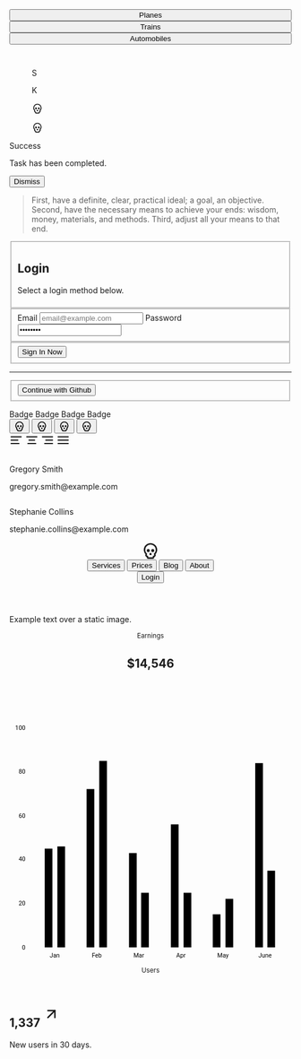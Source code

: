 <div class="space-y-10"><div class="h-2 grid grid-cols-6 gap-1"><div class="bg-primary-500 h-full"></div> <div class="bg-secondary-500 h-full"></div> <div class="bg-tertiary-500 h-full"></div> <div class="bg-success-500 h-full"></div> <div class="bg-warning-500 h-full"></div> <div class="bg-error-500 h-full"></div></div> <div class="grid grid-cols-1 2xl:grid-cols-3 gap-10"><div class="space-y-10"><div data-scope="tabs" data-part="root" id="tabs:c14" data-orientation="horizontal" dir="ltr" class="w-full " data-testid="tabs"><div data-scope="tabs" data-part="list" id="tabs:c14:list" role="tablist" dir="ltr" aria-orientation="horizontal" data-orientation="horizontal" class="flex justify-start border-b-[1px] border-surface-200-800 mb-4 gap-2 " data-testid="tabs-list"><!----><button data-scope="tabs" data-part="trigger" role="tab" type="button" dir="ltr" data-orientation="horizontal" data-value="planes" aria-selected="true" data-selected="" data-focus="" aria-controls="tabs:c14:content-planes" data-ownedby="tabs:c14:list" id="tabs:c14:trigger-planes" tabindex="0" class="border-b-[1px] border-transparent pb-2 translate-y-[1px] border-b-surface-950-50 opacity-100 " data-testid="tabs-control" style="width: 100%;"><div data-testid="tabs-control-label" class="btn hover:preset-tonal-tertiary  " style="width: 100%;"><!----> <span>Planes<!----></span></div></button><!----> <button data-scope="tabs" data-part="trigger" role="tab" type="button" dir="ltr" data-orientation="horizontal" data-value="trains" data-ownedby="tabs:c14:list" id="tabs:c14:trigger-trains" tabindex="-1" class="border-b-[1px] border-transparent pb-2 translate-y-[1px] [&amp;:not(:hover)]:opacity-50 " data-testid="tabs-control" style="width: 100%;"><div data-testid="tabs-control-label" class="btn hover:preset-tonal-tertiary  " style="width: 100%;"><!----> <span>Trains<!----></span></div></button><!----> <button data-scope="tabs" data-part="trigger" role="tab" type="button" dir="ltr" data-orientation="horizontal" data-value="automobiles" data-ownedby="tabs:c14:list" id="tabs:c14:trigger-automobiles" tabindex="-1" class="border-b-[1px] border-transparent pb-2 translate-y-[1px] [&amp;:not(:hover)]:opacity-50 " data-testid="tabs-control" style="width: 100%;"><div data-testid="tabs-control-label" class="btn hover:preset-tonal-tertiary  " style="width: 100%;"><!----> <span>Automobiles<!----></span></div></button><!----><!----></div> <div data-testid="tabs-content" class=" "><!----></div></div><!----> <div class="grid grid-cols-6 gap-4"><figure data-scope="avatar" data-part="root" id="avatar:c15" class="overflow-hidden isolate bg-surface-400-600 size-full   rounded-full  " data-testid="avatar" style=""><span data-scope="avatar" data-part="fallback" id="avatar:c15:fallback" data-state="hidden" class="w-full h-full flex justify-center items-center " data-testid="avatar-fallback" hidden=""><!----></span> <img data-scope="avatar" data-part="image" id="avatar:c15:image" data-state="visible" src="/images/male.png" alt="" class="w-full object-cover grayscale" data-testid="avatar-image"><!----></figure><!----> <figure data-scope="avatar" data-part="root" id="avatar:c16" class="overflow-hidden isolate bg-surface-400-600 size-full   rounded-full  " data-testid="avatar" style=""><span data-scope="avatar" data-part="fallback" id="avatar:c16:fallback" data-state="hidden" class="w-full h-full flex justify-center items-center " data-testid="avatar-fallback" hidden=""><!----></span> <img data-scope="avatar" data-part="image" id="avatar:c16:image" data-state="visible" src="/images/female.png" alt="" class="w-full object-cover grayscale" data-testid="avatar-image"><!----></figure><!----> <figure data-scope="avatar" data-part="root" id="avatar:c17" class="overflow-hidden isolate preset-filled-tertiary-500 size-full   rounded-full  " data-testid="avatar" style=""><span data-scope="avatar" data-part="fallback" id="avatar:c17:fallback" data-state="visible" class="w-full h-full flex justify-center items-center " data-testid="avatar-fallback">S<!----></span> <!----></figure><!----> <figure data-scope="avatar" data-part="root" id="avatar:c18" class="overflow-hidden isolate preset-tonal-tertiary size-full   rounded-full  " data-testid="avatar" style=""><span data-scope="avatar" data-part="fallback" id="avatar:c18:fallback" data-state="visible" class="w-full h-full flex justify-center items-center " data-testid="avatar-fallback">K<!----></span> <!----></figure><!----> <figure data-scope="avatar" data-part="root" id="avatar:c19" class="overflow-hidden isolate preset-outlined-tertiary-500 size-full   rounded-full  " data-testid="avatar" style=""><span data-scope="avatar" data-part="fallback" id="avatar:c19:fallback" data-state="visible" class="w-full h-full flex justify-center items-center " data-testid="avatar-fallback"><!----><svg xmlns="http://www.w3.org/2000/svg" width="20" height="20" viewBox="0 0 24 24" fill="none" stroke="currentColor" stroke-width="2" stroke-linecap="round" stroke-linejoin="round" class="lucide-icon lucide lucide-skull"><!----><path d="m12.5 17-.5-1-.5 1h1z"></path><!----><path d="M15 22a1 1 0 0 0 1-1v-1a2 2 0 0 0 1.56-3.25 8 8 0 1 0-11.12 0A2 2 0 0 0 8 20v1a1 1 0 0 0 1 1z"></path><!----><circle cx="15" cy="12" r="1"></circle><!----><circle cx="9" cy="12" r="1"></circle><!----><!----><!----></svg><!----></span> <!----></figure><!----> <figure data-scope="avatar" data-part="root" id="avatar:c20" class="overflow-hidden isolate preset-outlined-surface-200-800 size-full   rounded-full  " data-testid="avatar" style=""><span data-scope="avatar" data-part="fallback" id="avatar:c20:fallback" data-state="visible" class="w-full h-full flex justify-center items-center " data-testid="avatar-fallback"><!----><svg xmlns="http://www.w3.org/2000/svg" width="20" height="20" viewBox="0 0 24 24" fill="none" stroke="currentColor" stroke-width="2" stroke-linecap="round" stroke-linejoin="round" class="lucide-icon lucide lucide-skull"><!----><path d="m12.5 17-.5-1-.5 1h1z"></path><!----><path d="M15 22a1 1 0 0 0 1-1v-1a2 2 0 0 0 1.56-3.25 8 8 0 1 0-11.12 0A2 2 0 0 0 8 20v1a1 1 0 0 0 1 1z"></path><!----><circle cx="15" cy="12" r="1"></circle><!----><circle cx="9" cy="12" r="1"></circle><!----><!----><!----></svg><!----></span> <!----></figure><!----></div> <div class="card preset-tonal-tertiary grid grid-cols-1 items-center gap-4 p-4 lg:grid-cols-[1fr_auto]"><div><p class="font-bold">Success</p> <p>Task has been completed.</p></div> <div class="flex gap-1"><button type="button" class="btn hover:preset-tonal">Dismiss</button></div></div> <blockquote class="blockquote">First, have a definite, clear, practical ideal; a goal, an objective. Second, have the necessary means to achieve your ends: wisdom,
				money, materials, and methods. Third, adjust all your means to that end.</blockquote></div> <form class="card shadow bg-surface-100-900 border border-surface-200-800 p-5 space-y-5"><fieldset class="space-y-2"><h2 class="h2">Login</h2> <p class="opacity-60">Select a login method below.</p></fieldset> <fieldset class="space-y-2"><label class="label"><span class="label-text">Email</span> <input type="text" placeholder="email@example.com" autocomplete="off" class="input focus:ring-tertiary-500 focus:dark:ring-tertiary-500"></label> <label class="label"><span class="label-text">Password</span> <input type="password" value="skeleton" autocomplete="off" class="input focus:ring-tertiary-500 focus:dark:ring-tertiary-500"></label></fieldset> <fieldset><button type="button" class="btn preset-filled-tertiary-500 w-full">Sign In Now</button></fieldset> <hr class="hr"> <fieldset class="space-y-5"><button type="button" class="btn preset-outlined-surface-200-800 hover:preset-tonal w-full">Continue with Github</button></fieldset></form> <div class="space-y-10"><div class="grid grid-cols-4 gap-4"><span class="badge preset-filled">Badge</span> <span class="badge preset-filled-tertiary-500">Badge</span> <span class="badge preset-tonal-tertiary">Badge</span> <span class="badge preset-outlined-tertiary-500">Badge</span></div> <div class="grid grid-cols-[auto_1fr] item-center gap-4"><label data-scope="switch" data-part="root" data-state="checked" id="switch:c21" for="switch:c21:input" class="inline-flex items-center gap-4 " data-testid="switch"><input id="switch:c21:input" type="checkbox" aria-labelledby="switch:c21:label" name="example" value="on" data-testid="switch-input" style="border: 0px; clip: rect(0px, 0px, 0px, 0px); height: 1px; margin: -1px; overflow: hidden; padding: 0px; position: absolute; width: 1px; white-space: nowrap; overflow-wrap: normal;"> <span data-scope="switch" data-part="control" data-state="checked" id="switch:c21:control" aria-hidden="true" class="cursor-pointer transition duration-200 preset-filled-tertiary-500  w-10 h-6 p-0.5 rounded-full hover:brightness-90 dark:hover:brightness-110  " data-testid="switch-control"><span data-scope="switch" data-part="thumb" data-state="checked" id="switch:c21:thumb" aria-hidden="true" class="right-0 aspect-square h-full flex justify-center items-center text-right cursor-pointer bg-surface-50 text-surface-contrast-50 translate-x-4 rtl:-translate-x-4 rounded-full transition ease-in-out duration-200 " data-testid="switch-thumb"><!----> <!----></span></span> <!----></label><!----> <div class="grid grid-cols-4 gap-4"><button type="button" class="btn preset-filled"><svg xmlns="http://www.w3.org/2000/svg" width="20" height="20" viewBox="0 0 24 24" fill="none" stroke="currentColor" stroke-width="2" stroke-linecap="round" stroke-linejoin="round" class="lucide-icon lucide lucide-skull"><!----><path d="m12.5 17-.5-1-.5 1h1z"></path><!----><path d="M15 22a1 1 0 0 0 1-1v-1a2 2 0 0 0 1.56-3.25 8 8 0 1 0-11.12 0A2 2 0 0 0 8 20v1a1 1 0 0 0 1 1z"></path><!----><circle cx="15" cy="12" r="1"></circle><!----><circle cx="9" cy="12" r="1"></circle><!----><!----><!----></svg><!----></button> <button type="button" class="btn preset-filled-tertiary-500"><svg xmlns="http://www.w3.org/2000/svg" width="20" height="20" viewBox="0 0 24 24" fill="none" stroke="currentColor" stroke-width="2" stroke-linecap="round" stroke-linejoin="round" class="lucide-icon lucide lucide-skull"><!----><path d="m12.5 17-.5-1-.5 1h1z"></path><!----><path d="M15 22a1 1 0 0 0 1-1v-1a2 2 0 0 0 1.56-3.25 8 8 0 1 0-11.12 0A2 2 0 0 0 8 20v1a1 1 0 0 0 1 1z"></path><!----><circle cx="15" cy="12" r="1"></circle><!----><circle cx="9" cy="12" r="1"></circle><!----><!----><!----></svg><!----></button> <button type="button" class="btn preset-tonal-tertiary"><svg xmlns="http://www.w3.org/2000/svg" width="20" height="20" viewBox="0 0 24 24" fill="none" stroke="currentColor" stroke-width="2" stroke-linecap="round" stroke-linejoin="round" class="lucide-icon lucide lucide-skull"><!----><path d="m12.5 17-.5-1-.5 1h1z"></path><!----><path d="M15 22a1 1 0 0 0 1-1v-1a2 2 0 0 0 1.56-3.25 8 8 0 1 0-11.12 0A2 2 0 0 0 8 20v1a1 1 0 0 0 1 1z"></path><!----><circle cx="15" cy="12" r="1"></circle><!----><circle cx="9" cy="12" r="1"></circle><!----><!----><!----></svg><!----></button> <button type="button" class="btn preset-outlined-tertiary-500"><svg xmlns="http://www.w3.org/2000/svg" width="20" height="20" viewBox="0 0 24 24" fill="none" stroke="currentColor" stroke-width="2" stroke-linecap="round" stroke-linejoin="round" class="lucide-icon lucide lucide-skull"><!----><path d="m12.5 17-.5-1-.5 1h1z"></path><!----><path d="M15 22a1 1 0 0 0 1-1v-1a2 2 0 0 0 1.56-3.25 8 8 0 1 0-11.12 0A2 2 0 0 0 8 20v1a1 1 0 0 0 1 1z"></path><!----><circle cx="15" cy="12" r="1"></circle><!----><circle cx="9" cy="12" r="1"></circle><!----><!----><!----></svg><!----></button></div></div> <div data-scope="radio-group" data-part="root" role="radiogroup" id="radio-group:c22" aria-labelledby="" data-orientation="horizontal" aria-orientation="horizontal" class="inline-flex items-stretch overflow-hidden flex-row preset-outlined-surface-200-800  p-2 gap-2 rounded-container    w-full" data-testid="segment" style="position: relative;"><div id="radio-group:c22:indicator" data-scope="radio-group" data-part="indicator" data-orientation="horizontal" class="top-[var(--top)] left-[var(--left)] w-[var(--width)] h-[var(--height)] preset-filled rounded-base " data-testid="segment-indicator" style="--transition-property: left, top, width, height; --left: 8px; --top: 8px; --width: 125px; --height: 32px; position: absolute; will-change: var(--transition-property); transition-property: var(--transition-property); transition-duration: 0ms; transition-timing-function: var(--transition-timing-function); left: var(--left);"></div> <!----><label data-scope="radio-group" data-part="item" id="radio-group:c22:radio:left" for="radio-group:c22:radio:input:left" data-state="checked" data-orientation="horizontal" class="btn cursor-pointer z-[1]   w-full" data-testid="segment-item"><span data-scope="radio-group" data-part="item-text" id="radio-group:c22:radio:label:left" data-state="checked" data-orientation="horizontal" class="pointer-events-none transition-colors duration-100 text-surface-contrast-950 dark:text-surface-contrast-50 " data-testid="segment-item-label"><svg xmlns="http://www.w3.org/2000/svg" width="24" height="24" viewBox="0 0 24 24" fill="none" stroke="currentColor" stroke-width="2" stroke-linecap="round" stroke-linejoin="round" class="lucide-icon lucide lucide-align-left"><!----><path d="M15 12H3"></path><!----><path d="M17 18H3"></path><!----><path d="M21 6H3"></path><!----><!----><!----></svg><!----></span> <input data-ownedby="radio-group:c22" id="radio-group:c22:radio:input:left" type="radio" name="display" value="left" data-testid="segment-item-input" style="border: 0px; clip: rect(0px, 0px, 0px, 0px); height: 1px; margin: -1px; overflow: hidden; padding: 0px; position: absolute; width: 1px; white-space: nowrap; overflow-wrap: normal;"></label><!----> <label data-scope="radio-group" data-part="item" id="radio-group:c22:radio:center" for="radio-group:c22:radio:input:center" data-state="unchecked" data-orientation="horizontal" class="btn cursor-pointer z-[1]   w-full" data-testid="segment-item"><span data-scope="radio-group" data-part="item-text" id="radio-group:c22:radio:label:center" data-state="unchecked" data-orientation="horizontal" class="pointer-events-none transition-colors duration-100  " data-testid="segment-item-label"><svg xmlns="http://www.w3.org/2000/svg" width="24" height="24" viewBox="0 0 24 24" fill="none" stroke="currentColor" stroke-width="2" stroke-linecap="round" stroke-linejoin="round" class="lucide-icon lucide lucide-align-center"><!----><path d="M17 12H7"></path><!----><path d="M19 18H5"></path><!----><path d="M21 6H3"></path><!----><!----><!----></svg><!----></span> <input data-ownedby="radio-group:c22" id="radio-group:c22:radio:input:center" type="radio" name="display" value="center" data-testid="segment-item-input" style="border: 0px; clip: rect(0px, 0px, 0px, 0px); height: 1px; margin: -1px; overflow: hidden; padding: 0px; position: absolute; width: 1px; white-space: nowrap; overflow-wrap: normal;"></label><!----> <label data-scope="radio-group" data-part="item" id="radio-group:c22:radio:right" for="radio-group:c22:radio:input:right" data-state="unchecked" data-orientation="horizontal" class="btn cursor-pointer z-[1]   w-full" data-testid="segment-item"><span data-scope="radio-group" data-part="item-text" id="radio-group:c22:radio:label:right" data-state="unchecked" data-orientation="horizontal" class="pointer-events-none transition-colors duration-100  " data-testid="segment-item-label"><svg xmlns="http://www.w3.org/2000/svg" width="24" height="24" viewBox="0 0 24 24" fill="none" stroke="currentColor" stroke-width="2" stroke-linecap="round" stroke-linejoin="round" class="lucide-icon lucide lucide-align-right"><!----><path d="M21 12H9"></path><!----><path d="M21 18H7"></path><!----><path d="M21 6H3"></path><!----><!----><!----></svg><!----></span> <input data-ownedby="radio-group:c22" id="radio-group:c22:radio:input:right" type="radio" name="display" value="right" data-testid="segment-item-input" style="border: 0px; clip: rect(0px, 0px, 0px, 0px); height: 1px; margin: -1px; overflow: hidden; padding: 0px; position: absolute; width: 1px; white-space: nowrap; overflow-wrap: normal;"></label><!----> <label data-scope="radio-group" data-part="item" id="radio-group:c22:radio:justify" for="radio-group:c22:radio:input:justify" data-state="unchecked" data-orientation="horizontal" class="btn cursor-pointer z-[1]   w-full" data-testid="segment-item"><span data-scope="radio-group" data-part="item-text" id="radio-group:c22:radio:label:justify" data-state="unchecked" data-orientation="horizontal" class="pointer-events-none transition-colors duration-100  " data-testid="segment-item-label"><svg xmlns="http://www.w3.org/2000/svg" width="24" height="24" viewBox="0 0 24 24" fill="none" stroke="currentColor" stroke-width="2" stroke-linecap="round" stroke-linejoin="round" class="lucide-icon lucide lucide-align-justify"><!----><path d="M3 12h18"></path><!----><path d="M3 18h18"></path><!----><path d="M3 6h18"></path><!----><!----><!----></svg><!----></span> <input data-ownedby="radio-group:c22" id="radio-group:c22:radio:input:justify" type="radio" name="display" value="justify" data-testid="segment-item-input" style="border: 0px; clip: rect(0px, 0px, 0px, 0px); height: 1px; margin: -1px; overflow: hidden; padding: 0px; position: absolute; width: 1px; white-space: nowrap; overflow-wrap: normal;"></label><!----><!----></div><!----> <div class="space-y-4"><div class="card shadow bg-surface-100-900 border border-surface-200-800 grid grid-cols-[auto_1fr] items-center gap-4 p-4"><figure data-scope="avatar" data-part="root" id="avatar:c23" class="overflow-hidden isolate bg-surface-400-600 size-14   rounded-full  " data-testid="avatar" style=""><span data-scope="avatar" data-part="fallback" id="avatar:c23:fallback" data-state="hidden" class="w-full h-full flex justify-center items-center " data-testid="avatar-fallback" hidden=""><!----></span> <img data-scope="avatar" data-part="image" id="avatar:c23:image" data-state="visible" src="/images/male.png" alt="" class="w-full object-cover grayscale" data-testid="avatar-image"><!----></figure><!----> <div><p class="font-bold">Gregory Smith</p> <p class="opacity-60 text-xs">gregory.smith@example.com</p></div></div> <div class="card shadow bg-surface-100-900 border border-surface-200-800 grid grid-cols-[auto_1fr] items-center gap-4 p-4"><figure data-scope="avatar" data-part="root" id="avatar:c24" class="overflow-hidden isolate bg-surface-400-600 size-14   rounded-full  " data-testid="avatar" style=""><span data-scope="avatar" data-part="fallback" id="avatar:c24:fallback" data-state="hidden" class="w-full h-full flex justify-center items-center " data-testid="avatar-fallback" hidden=""><!----></span> <img data-scope="avatar" data-part="image" id="avatar:c24:image" data-state="visible" src="/images/female.png" alt="" class="w-full object-cover grayscale" data-testid="avatar-image"><!----></figure><!----> <div><p class="font-bold">Stephanie Collins</p> <p class="opacity-60 text-xs">stephanie.collins@example.com</p></div></div></div></div></div> <header role="toolbar" data-testid="app-bar" class="w-full flex flex-col bg-surface-100-900 space-y-4  p-4  shadow"><section data-testid="app-bar-toolbar" class="flex justify-between grid-cols-[auto_1fr_auto] gap-4 items-center"><div class="flex space-x-4 rtl:space-x-reverse  "><svg xmlns="http://www.w3.org/2000/svg" width="32" height="32" viewBox="0 0 24 24" fill="none" stroke="currentColor" stroke-width="2" stroke-linecap="round" stroke-linejoin="round" class="lucide-icon lucide lucide-skull"><!----><path d="m12.5 17-.5-1-.5 1h1z"></path><!----><path d="M15 22a1 1 0 0 0 1-1v-1a2 2 0 0 0 1.56-3.25 8 8 0 1 0-11.12 0A2 2 0 0 0 8 20v1a1 1 0 0 0 1 1z"></path><!----><circle cx="15" cy="12" r="1"></circle><!----><circle cx="9" cy="12" r="1"></circle><!----><!----><!----></svg><!----></div><!----> <!----> <div class="flex space-x-4 rtl:space-x-reverse  "><nav class="flex items-center"><button type="button" class="btn hover:preset-tonal">Services</button> <button type="button" class="btn hover:preset-tonal">Prices</button> <button type="button" class="btn hover:preset-tonal">Blog</button> <button type="button" class="btn hover:preset-tonal">About</button></nav> <button type="button" class="btn preset-filled-tertiary-500">Login</button><!----></div><!----></section> <!----></header><!----> <div class="grid grid-cols-1 2xl:grid-cols-3 gap-10"><div class="relative w-full shadow bg-surface-100-900 rounded-container overflow-hidden" style="background: url(https://picsum.photos/640/640) center center; backround-size: cover;"><div class="absolute bottom-4 left-4 z-[2] flex justify-center items-center"><p class="text-4xl text-balance max-w-[250px] font-bold inline-block text-tertiary-contrast-500 dark:text-tertiary-contrast-500">Example text over a static image.</p></div> <div class="absolute top-0 left-0 z-[1] w-full h-full bg-gradient-to-b from-transparent to-tertiary-500"></div></div> <div class="card shadow bg-surface-100-900 border border-surface-200-800 p-5 space-y-2"><header><small class="text-base">Earnings</small> <h2 class="h2 font-normal">$14,546</h2></header> <svg version="1.1" xmlns="http://www.w3.org/2000/svg" width="512" height="480" viewBox="0 0 512 480" aria-hidden="false" class="w-full h-auto"><g data-z-index="2" aria-hidden="true"><path fill="none" class="stroke-surface-950-50 opacity-10" stroke-width="1" data-z-index="7" d="M 44 444.5 L 502 444.5"></path></g><g data-z-index="3" aria-hidden="false"><g data-z-index="0.1" opacity="1" transform="translate(44,46) scale(1 1)" style="cursor: pointer; outline: none;" aria-hidden="false" role="region" tabindex="-1"><rect x="20" y="220" width="14" height="179" opacity="1" tabindex="-1" role="img" style="outline: none;" fill="var(--color-tertiary-500)"></rect><rect x="96" y="112" width="14" height="287" opacity="1" tabindex="-1" role="img" style="outline: none;" fill="var(--color-tertiary-500)"></rect><rect x="173" y="228" width="14" height="171" opacity="1" tabindex="-1" role="img" style="outline: none;" fill="var(--color-tertiary-500)"></rect><rect x="249" y="176" width="14" height="223" opacity="1" tabindex="-1" role="img" style="outline: none;" fill="var(--color-tertiary-500)"></rect><rect x="325" y="339" width="14" height="60" opacity="1" tabindex="-1" role="img" style="outline: none;" fill="var(--color-tertiary-500)"></rect><rect x="402" y="65" width="14" height="334" opacity="1" tabindex="-1" role="img" style="outline: none;" fill="var(--color-tertiary-500)"></rect></g><g data-z-index="0.1" opacity="1" transform="translate(44,46) scale(1 1)" style="cursor: pointer; outline: none;" aria-hidden="false" role="region" tabindex="-1"><rect x="43" y="216" width="14" height="183" fill="var(--color-surface-300-700)" opacity="1" tabindex="-1" role="img" style="outline: none;"></rect><rect x="119" y="61" width="14" height="338" fill="var(--color-surface-300-700)" opacity="1" tabindex="-1" role="img" style="outline: none;"></rect><rect x="195" y="300" width="14" height="99" fill="var(--color-surface-300-700)" opacity="1" tabindex="-1" role="img" style="outline: none;"></rect><rect x="272" y="300" width="14" height="99" fill="var(--color-surface-300-700)" opacity="1" tabindex="-1" role="img" style="outline: none;"></rect><rect x="348" y="311" width="14" height="88" fill="var(--color-surface-300-700)" opacity="1" tabindex="-1" role="img" style="outline: none;"></rect><rect x="424" y="260" width="14" height="139" fill="var(--color-surface-300-700)" opacity="1" tabindex="-1" role="img" style="outline: none;"></rect></g></g><g data-z-index="7" aria-hidden="true"><text font-family="Roboto-Regular,Roboto" x="82.16666666666333" text-anchor="middle" transform="translate(0,0)" class="fill-surface-950-50 opacity-60" style="cursor: default; font-size: 11px;" y="463" opacity="1">Jan</text><text font-family="Roboto-Regular,Roboto" x="158.50000000000335" text-anchor="middle" transform="translate(0,0)" class="fill-surface-950-50 opacity-60" style="cursor: default; font-size: 11px;" y="463" opacity="1">Feb</text><text font-family="Roboto-Regular,Roboto" x="234.83333333333334" text-anchor="middle" transform="translate(0,0)" class="fill-surface-950-50 opacity-60" style="cursor: default; font-size: 11px;" y="463" opacity="1">Mar</text><text font-family="Roboto-Regular,Roboto" x="311.16666666667334" text-anchor="middle" transform="translate(0,0)" class="fill-surface-950-50 opacity-60" style="cursor: default; font-size: 11px;" y="463" opacity="1">Apr</text><text font-family="Roboto-Regular,Roboto" x="387.5000000000033" text-anchor="middle" transform="translate(0,0)" class="fill-surface-950-50 opacity-60" style="cursor: default; font-size: 11px;" y="463" opacity="1">May</text><text font-family="Roboto-Regular,Roboto" x="463.8333333333333" text-anchor="middle" transform="translate(0,0)" class="fill-surface-950-50 opacity-60" style="cursor: default; font-size: 11px;" y="463" opacity="1">June</text></g><g data-z-index="7" aria-hidden="true"><text font-family="Roboto-Regular,Roboto" x="29" text-anchor="end" transform="translate(0,0)" class="fill-surface-950-50 opacity-60" style="cursor: default; font-size: 11px;" y="449" opacity="1">0</text><text font-family="Roboto-Regular,Roboto" x="29" text-anchor="end" transform="translate(0,0)" class="fill-surface-950-50 opacity-60" style="cursor: default; font-size: 11px;" y="369" opacity="1">20</text><text font-family="Roboto-Regular,Roboto" x="29" text-anchor="end" transform="translate(0,0)" class="fill-surface-950-50 opacity-60" style="cursor: default; font-size: 11px;" y="289" opacity="1">40</text><text font-family="Roboto-Regular,Roboto" x="29" text-anchor="end" transform="translate(0,0)" class="fill-surface-950-50 opacity-60" style="cursor: default; font-size: 11px;" y="210" opacity="1">60</text><text font-family="Roboto-Regular,Roboto" x="29" text-anchor="end" transform="translate(0,0)" class="fill-surface-950-50 opacity-60" style="cursor: default; font-size: 11px;" y="130" opacity="1">80</text><text font-family="Roboto-Regular,Roboto" x="29" text-anchor="end" transform="translate(0,0)" class="fill-surface-950-50 opacity-60" style="cursor: default; font-size: 11px;" y="51" opacity="1">100</text></g></svg><!----></div> <div class="card preset-tonal-tertiary p-5 grid grid-rows-[auto_1fr]"><header><small class="text-base">Users</small></header> <div class="spce-y-2 flex justify-center items-center scale-125"><div><h2 class="h2 font-normal">1,337 <sup><svg xmlns="http://www.w3.org/2000/svg" width="30" height="30" viewBox="0 0 24 24" fill="none" stroke="currentColor" stroke-width="2" stroke-linecap="round" stroke-linejoin="round" class="lucide-icon lucide lucide-arrow-up-right inline-block"><!----><path d="M7 7h10v10"></path><!----><path d="M7 17 17 7"></path><!----><!----><!----></svg><!----></sup></h2> <p>New users in 30 days.</p></div></div></div></div></div>